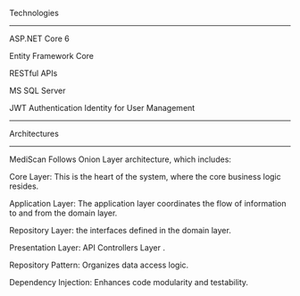Technologies
____________________________
ASP.NET Core 6

Entity Framework Core

RESTful APIs

MS SQL Server

JWT Authentication
Identity for User Management 
_________________
Architectures
_________________
MediScan Follows Onion Layer architecture, which includes:

Core Layer: This is the heart of the system, where the core business logic resides.

Application Layer: The application layer coordinates the flow of information to and from the domain layer.

Repository Layer: the interfaces defined in the domain layer.

Presentation Layer: API Controllers Layer .

Repository Pattern: Organizes data access logic.

Dependency Injection: Enhances code modularity and testability.
